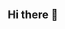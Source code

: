 ## Hi there 👋

<!--
**Marswap/marswap** is a multichain bridge portal to swap TON and Jetton tokens for ETH, ERC20, BTC and BRC20 tokens and vice versa.It's currently under active development. 

- 📫 How to reach us: quasicoder@protonmail.com 
